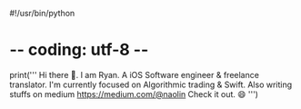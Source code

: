 #!/usr/bin/python
# -- coding: utf-8 --



print('''
Hi there 👋. I am Ryan. A iOS Software engineer & freelance translator.
I'm currently focused on Algorithmic trading & Swift.
Also writing stuffs on medium
https://medium.com/@naolin Check it out. 😄
''')
